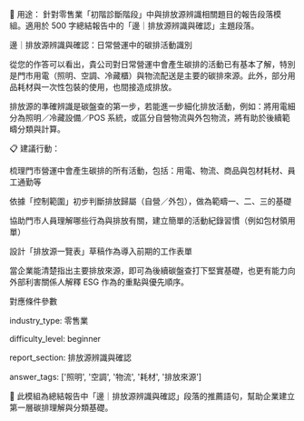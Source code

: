 🔖 用途： 針對零售業「初階診斷階段」中與排放源辨識相關題目的報告段落模組。適用於 500 字總結報告中的「邊｜排放源辨識與確認」主題段落。

邊｜排放源辨識與確認：日常營運中的碳排活動識別

從您的作答可以看出，貴公司對日常營運中會產生碳排的活動已有基本了解，特別是門市用電（照明、空調、冷藏櫃）與物流配送是主要的碳排來源。此外，部分用品耗材與一次性包裝的使用，也間接造成排放。

排放源的準確辨識是碳盤查的第一步，若能進一步細化排放活動，例如：將用電細分為照明／冷藏設備／POS 系統，或區分自營物流與外包物流，將有助於後續範疇分類與計算。

📋 建議行動：

梳理門市營運中會產生碳排的所有活動，包括：用電、物流、商品與包材耗材、員工通勤等

依據「控制範圍」初步判斷排放歸屬（自營／外包），做為範疇一、二、三的基礎

協助門市人員理解哪些行為與排放有關，建立簡單的活動紀錄習慣（例如包材領用單）

設計「排放源一覽表」草稿作為導入前期的工作表單

當企業能清楚指出主要排放來源，即可為後續碳盤查打下堅實基礎，也更有能力向外部利害關係人解釋 ESG 作為的重點與優先順序。

對應條件參數

industry_type: 零售業

difficulty_level: beginner

report_section: 排放源辨識與確認

answer_tags: ['照明', '空調', '物流', '耗材', '排放來源']

📌 此模組為總結報告中「邊｜排放源辨識與確認」段落的推薦語句，幫助企業建立第一層碳排理解與分類基礎。
